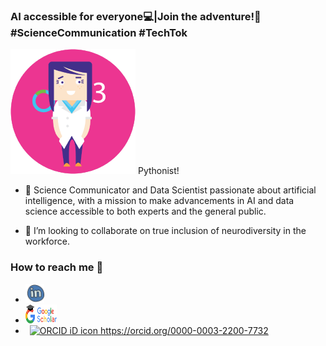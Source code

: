 ### AI accessible for everyone💻|Join the adventure!🚀#ScienceCommunication #TechTok

<img src="https://github.com/jcombari/jcombari/blob/main/Avatar_JC.png" width="200" height="200" alt="A 200x200 image">
 Pythonist!

- 🔭  Science Communicator and Data Scientist passionate about artificial intelligence, with a mission to make advancements in AI and data science accessible to both experts and the general public.

- 👯 I’m looking to collaborate on true inclusion of neurodiversity in the workforce.

<!--
**jcombari/jcombari** is a ✨ _special_ ✨ repository because its `README.md` (this file) appears on your GitHub profile.

Here are some ideas to get you started:

- 🔭 I’m currently working on ...
- 🌱 I’m currently learning ...
- 👯 I’m looking to collaborate on ...
- 🤔 I’m looking for help with ...
- 💬 Ask me about ...
- 📫 How to reach me: ...
- 😄 Pronouns: ...
- ⚡ Fun fact: ...
-->


### How to reach me 📱
* [<img src="https://github.com/jcombari/jcombari/blob/main/linkedin-circled.png" width="30" height="30"/>](https://www.linkedin.com/in/jennyfercombariza/)
* [<img src="https://github.com/jcombari/jcombari/blob/main/kisspng-google-search-google-analytics-marketing-business-google-scholar-logo-5b4c8647e1f404.7173265615317417679255.png" width="50" height="30" />](https://scholar.google.es/citations?user=bJBYlTQAAAAJ&amp;hl=es/)
*   <a
    id="cy-effective-orcid-url"
    class="underline"
     href="https://orcid.org/0000-0003-2200-7732"
     target="orcid.widget"
     rel="me noopener noreferrer"
     style="vertical-align: top">
     <img
        src="https://orcid.org/sites/default/files/images/orcid_16x16.png"
        style="width: 1em; margin-inline-start: 0.5em"
        alt="ORCID iD icon"/>
      https://orcid.org/0000-0003-2200-7732
    </a>
